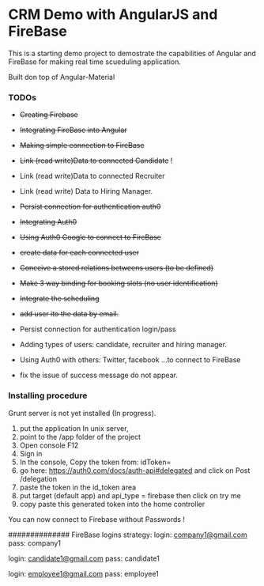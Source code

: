 # CRM Demo with AngularJS and FireBase

This is a starting demo project to demostrate the capabilities
of Angular and FireBase for making real time scueduling application.

Built don top of Angular-Material


### TODOs
* ~~Creating Firebase~~
* ~~Integrating FireBase into Angular~~
* ~~Making simple connection to FireBase~~

* ~~Link (read write)Data to connected Candidate~~ !
* Link (read write)Data to connected Recruiter
* Link (read write) Data to Hiring Manager.

* ~~Persist connection for authentication auth0~~

* ~~Integrating Auth0~~
* ~~Using Auth0 Google to connect to FireBase~~
* ~~create data for each connected user~~
* ~~Conceive a stored relations betweens users (to be defined)~~
* ~~Make 3 way binding for booking slots (no user identification)~~
* ~~Integrate the scheduling~~
* ~~add user ito the data by email.~~
* Persist connection for authentication login/pass
* Adding types of users: candidate, recruiter and hiring manager.
* Using Auth0 with others: Twitter, facebook ...to connect to FireBase
* fix the issue of success message do not appear.

### Installing procedure

Grunt server is not yet installed (In progress).

1. put the application In unix server,
2. point to the /app folder of the project
3. Open console F12
4. Sign in
5. In the console, Copy the token from: idToken=
6. go here: https://auth0.com/docs/auth-api#delegated and click on Post /delegation
7. paste the token in the id_token area
8. put target (default app) and api_type = firebase then click on try me
9. copy paste this generated token into the home controller

You can now connect to Firebase without Passwords !

##############
FireBase logins strategy:
login: company1@gmail.com
pass: company1

login: candidate1@gmail.com
pass: candidate1

login: employee1@gmail.com
pass: employee1
